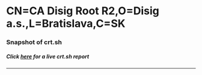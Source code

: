 # CN=CA Disig Root R2,O=Disig a.s.,L=Bratislava,C=SK
### Snapshot of crt.sh
##### Click [here](https://crt.sh/?q=Serial_08C5070416A4D2274C0000000000000001) for a live crt.sh report

---
